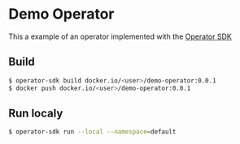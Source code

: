 # Demo Operator

This a example of an operator implemented with the [Operator SDK](https://github.com/operator-framework/getting-started/blob/master/README.md)

## Build
```bash
$ operator-sdk build docker.io/<user>/demo-operator:0.0.1
$ docker push docker.io/<user>/demo-operator:0.0.1
```

## Run localy
```bash
$ operator-sdk run --local --namespace=default
```